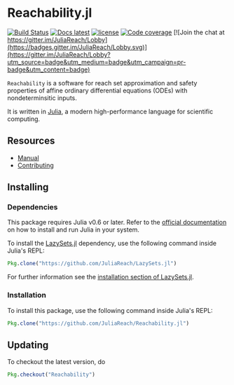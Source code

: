 # Reachability.jl

[![Build Status](https://travis-ci.org/JuliaReach/Reachability.jl.svg?branch=master)](https://travis-ci.org/JuliaReach/Reachability.jl)
[![Docs latest](https://img.shields.io/badge/docs-latest-blue.svg)](http://juliareach.github.io/Reachability.jl/latest/)
[![license](https://img.shields.io/github/license/mashape/apistatus.svg?maxAge=2592000)](https://github.com/JuliaReach/Reachability.jl/blob/master/LICENSE)
[![Code coverage](http://codecov.io/github/JuliaReach/Reachability.jl/coverage.svg?branch=master)](https://codecov.io/github/JuliaReach/Reachability.jl?branch=master)
[![Join the chat at https://gitter.im/JuliaReach/Lobby](https://badges.gitter.im/JuliaReach/Lobby.svg)](https://gitter.im/JuliaReach/Lobby?utm_source=badge&utm_medium=badge&utm_campaign=pr-badge&utm_content=badge)

`Reachability` is a software for reach set approximation and safety properties
of affine ordinary differential equations (ODEs) with nondeterminsitic inputs.

It is written in [Julia](http://julialang.org), a modern high-performance language
for scientific computing.

## Resources

- [Manual](http://juliareach.github.io/Reachability.jl/latest/)
- [Contributing](http://juliareach.github.io/Reachability.jl/latest/about.html)

## Installing

### Dependencies

This package requires Julia v0.6 or later. Refer to the [official documentation](https://julialang.org/downloads)
on how to install and run Julia in your system.

To install the [LazySets.jl](https://github.com/JuliaReach/LazySets.jl) dependency,
use the following command inside Julia's REPL:

```julia
Pkg.clone("https://github.com/JuliaReach/LazySets.jl")
```

For further information see the
[installation section of LazySets.jl](https://github.com/JuliaReach/LazySets.jl#installing).

### Installation

To install this package, use the following command inside Julia's REPL:
```julia
Pkg.clone("https://github.com/JuliaReach/Reachability.jl")
```

## Updating

To checkout the latest version, do
```julia
Pkg.checkout("Reachability")
````
